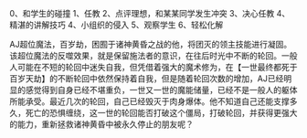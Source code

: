 0、和学生的碰撞
1、任教
2、点评理想，和某某同学发生冲突
3、决心任教
4、精湛的讲解技巧
4、小组织的侵入
5、观察学生
6、轻松化解

AJ超位魔法，百岁劫，困囿于诸神黄昏之战的他，将团灭的领主技能进行凝固。该超位魔法的反噬效果，就是保留施法者的意识，在往后时光中不断的轮回。一般人可能在不短的轮回中迷失自我，但凭借着强大的魔术修为，在【一世最终都死于百岁天劫】的不断轮回中依然保持着自我，但是随着轮回次数的增加，AJ已经明显的感觉得到自身已经不堪重负，一世又一世的魔能储量，已经不是一般人的躯体所能承受。最近几次的轮回，自己已经毁灭于肉身爆体。他不知道自己还能支撑多久，死亡的恐惧缠绕，这一世的轮回能否打破这个僵局，打破轮回，并获得更强大的能力，重新拯救诸神黄昏中被永久停止的朋友呢？

